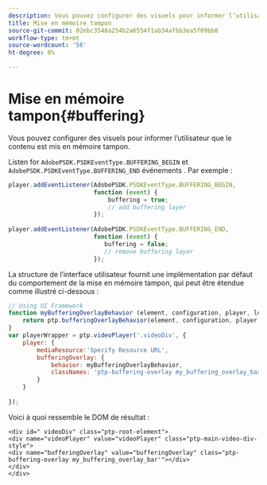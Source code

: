 ```yaml
---
description: Vous pouvez configurer des visuels pour informer l’utilisateur que le contenu est mis en mémoire tampon.
title: Mise en mémoire tampon
source-git-commit: 02ebc3548a254b2a6554f1ab34afbb3ea5f09bb8
workflow-type: tm+mt
source-wordcount: '56'
ht-degree: 0%

---
```


# Mise en mémoire tampon{#buffering}

Vous pouvez configurer des visuels pour informer l’utilisateur que le contenu est mis en mémoire tampon.

Listen for `AdobePSDK.PSDKEventType.BUFFERING_BEGIN` et `AdobePSDK.PSDKEventType.BUFFERING_END` événements . Par exemple :

```js
player.addEventListener(AdobePSDK.PSDKEventType.BUFFERING_BEGIN,  
                        function (event) { 
                            buffering = true; 
                            // add buffering layer 
                        }); 
  
player.addEventListener(AdobePSDK.PSDKEventType.BUFFERING_END,  
                        function (event) { 
                           buffering = false; 
                           // remove buffering layer 
                        });
```

La structure de l’interface utilisateur fournit une implémentation par défaut du comportement de la mise en mémoire tampon, qui peut être étendue comme illustré ci-dessous :

```js
// Using UI Framework 
function myBufferingOverlayBehavior (element, configuration, player, localize, baseLog) { 
    return ptp.bufferingOverlayBehavior(element, configuration, player, localize, baseLog); 
} 
var playerWrapper = ptp.videoPlayer('.videoDiv', { 
    player: { 
        mediaResource:'Specify Resource URL', 
        bufferingOverlay: { 
            behavior: myBufferingOverlayBehavior, 
            classNames: 'ptp-buffering-overlay my_buffering_overlay_bar' 
        } 
    } 
 
}); 
```

Voici à quoi ressemble le DOM de résultat :

```
<div id=" videoDiv" class="ptp-root-element"> 
<div name="videoPlayer" value="videoPlayer" class="ptp-main-video-div-style"> 
<div name="bufferingOverlay" value="bufferingOverlay" class="ptp-buffering-overlay my_buffering_overlay_bar'"></div> 
</div> 
</div> 
```
